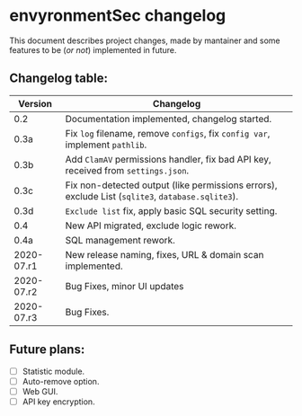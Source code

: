 # envyronmentSec changelog
This document describes project changes, made by mantainer and some features to be (*or not*) implemented in future.

## Changelog table:

Version    | Changelog
---------- | ---------
0.2        | Documentation implemented, changelog started.
0.3a       | Fix ```log``` filename, remove ```configs```, fix ```config var```, implement ```pathlib```.
0.3b       | Add ```ClamAV``` permissions handler, fix bad API key, received from ```settings.json```.
0.3c       | Fix non-detected output (like permissions errors), exclude List (```sqlite3```, ```database.sqlite3```).
0.3d       | ```Exclude list``` fix, apply basic SQL security setting.
0.4        | New API migrated, exclude logic rework.
0.4a       | SQL management rework.
2020-07.r1 | New release naming, fixes, URL & domain scan implemented.
2020-07.r2 | Bug Fixes, minor UI updates
2020-07.r3 | Bug Fixes.

## Future plans:
- [ ] Statistic module.
- [ ] Auto-remove option.
- [ ] Web GUI.
- [ ] API key encryption.
